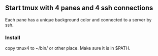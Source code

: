 ## Start tmux with 4 panes and 4 ssh connections

Each pane has a unique background color and connected to a server by ssh.

### Install

copy tmux4 to ~/bin/ or other place. Make sure it is in $PATH.

